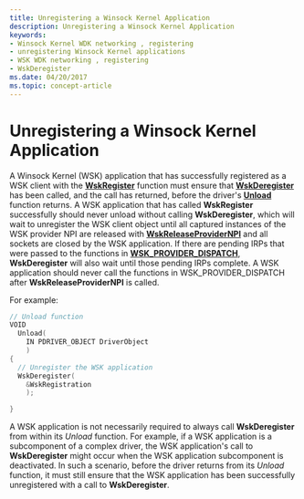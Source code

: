 ```yaml
---
title: Unregistering a Winsock Kernel Application
description: Unregistering a Winsock Kernel Application
keywords:
- Winsock Kernel WDK networking , registering
- unregistering Winsock Kernel applications
- WSK WDK networking , registering
- WskDeregister
ms.date: 04/20/2017
ms.topic: concept-article
---
```


# Unregistering a Winsock Kernel Application


A Winsock Kernel (WSK) application that has successfully registered as a WSK client with the [**WskRegister**](/windows-hardware/drivers/ddi/wsk/nf-wsk-wskregister) function must ensure that [**WskDeregister**](/windows-hardware/drivers/ddi/wsk/nf-wsk-wskderegister) has been called, and the call has returned, before the driver's [**Unload**](/windows-hardware/drivers/ddi/wdm/nc-wdm-driver_unload) function returns. A WSK application that has called **WskRegister** successfully should never unload without calling **WskDeregister**, which will wait to unregister the WSK client object until all captured instances of the WSK provider NPI are released with [**WskReleaseProviderNPI**](/windows-hardware/drivers/ddi/wsk/nf-wsk-wskreleaseprovidernpi) and all sockets are closed by the WSK application. If there are pending IRPs that were passed to the functions in [**WSK\_PROVIDER\_DISPATCH**](/windows-hardware/drivers/ddi/wsk/ns-wsk-_wsk_provider_dispatch), **WskDeregister** will also wait until those pending IRPs complete. A WSK application should never call the functions in WSK\_PROVIDER\_DISPATCH after **WskReleaseProviderNPI** is called.

For example:

```C++
// Unload function
VOID
  Unload(
    IN PDRIVER_OBJECT DriverObject
    )
{
  // Unregister the WSK application
  WskDeregister(
    &WskRegistration
    );

}
```

A WSK application is not necessarily required to always call **WskDeregister** from within its *Unload* function. For example, if a WSK application is a subcomponent of a complex driver, the WSK application's call to **WskDeregister** might occur when the WSK application subcomponent is deactivated. In such a scenario, before the driver returns from its *Unload* function, it must still ensure that the WSK application has been successfully unregistered with a call to **WskDeregister**.

 

